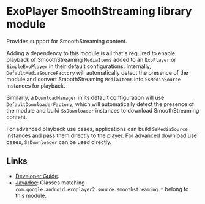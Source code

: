 # ExoPlayer SmoothStreaming library module #

Provides support for SmoothStreaming content.

Adding a dependency to this module is all that's required to enable playback of
SmoothStreaming `MediaItem`s added to an `ExoPlayer` or `SimpleExoPlayer` in
their default configurations. Internally, `DefaultMediaSourceFactory` will
automatically detect the presence of the module and convert SmoothStreaming
`MediaItem`s into `SsMediaSource` instances for playback.

Similarly, a `DownloadManager` in its default configuration will use
`DefaultDownloaderFactory`, which will automatically detect the presence of
the module and build `SsDownloader` instances to download SmoothStreaming
content.

For advanced playback use cases, applications can build `SsMediaSource`
instances and pass them directly to the player. For advanced download use cases,
`SsDownloader` can be used directly.

## Links ##

* [Developer Guide][].
* [Javadoc][]: Classes matching
  `com.google.android.exoplayer2.source.smoothstreaming.*` belong to this
  module.

[Developer Guide]: https://exoplayer.dev/smoothstreaming.html
[Javadoc]: https://exoplayer.dev/doc/reference/index.html
